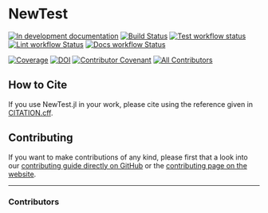 # NewTest


[![In development documentation](https://img.shields.io/badge/docs-dev-blue.svg)](https://Eduardo-BDMAlves.github.io/NewTest.jl/dev)
[![Build Status](https://github.com/Eduardo-BDMAlves/NewTest.jl/workflows/Test/badge.svg)](https://github.com/Eduardo-BDMAlves/NewTest.jl/actions)
[![Test workflow status](https://github.com/Eduardo-BDMAlves/NewTest.jl/actions/workflows/Test.yml/badge.svg?branch=main)](https://github.com/Eduardo-BDMAlves/NewTest.jl/actions/workflows/Test.yml?query=branch%3Amain)
[![Lint workflow Status](https://github.com/Eduardo-BDMAlves/NewTest.jl/actions/workflows/Lint.yml/badge.svg?branch=main)](https://github.com/Eduardo-BDMAlves/NewTest.jl/actions/workflows/Lint.yml?query=branch%3Amain)
[![Docs workflow Status](https://github.com/Eduardo-BDMAlves/NewTest.jl/actions/workflows/Docs.yml/badge.svg?branch=main)](https://github.com/Eduardo-BDMAlves/NewTest.jl/actions/workflows/Docs.yml?query=branch%3Amain)

[![Coverage](https://codecov.io/gh/Eduardo-BDMAlves/NewTest.jl/branch/main/graph/badge.svg)](https://codecov.io/gh/Eduardo-BDMAlves/NewTest.jl)
[![DOI](https://zenodo.org/badge/DOI/FIXME)](https://doi.org/FIXME)
[![Contributor Covenant](https://img.shields.io/badge/Contributor%20Covenant-2.1-4baaaa.svg)](CODE_OF_CONDUCT.md)
[![All Contributors](https://img.shields.io/github/all-contributors/Eduardo-BDMAlves/NewTest.jl?labelColor=5e1ec7&color=c0ffee&style=flat-square)](#contributors)

## How to Cite

If you use NewTest.jl in your work, please cite using the reference given in [CITATION.cff](https://github.com/Eduardo-BDMAlves/NewTest.jl/blob/main/CITATION.cff).

## Contributing

If you want to make contributions of any kind, please first that a look into our [contributing guide directly on GitHub](docs/src/90-contributing.md) or the [contributing page on the website](https://Eduardo-BDMAlves.github.io/NewTest.jl/dev/90-contributing/).

---

### Contributors

<!-- ALL-CONTRIBUTORS-LIST:START - Do not remove or modify this section -->
<!-- prettier-ignore-start -->
<!-- markdownlint-disable -->

<!-- markdownlint-restore -->
<!-- prettier-ignore-end -->

<!-- ALL-CONTRIBUTORS-LIST:END -->

